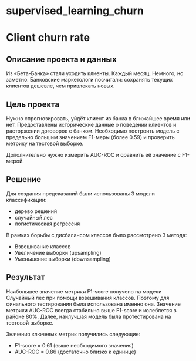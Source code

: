 # supervised_learning_churn
# Client churn rate

## Описание проекта и данных
Из «Бета-Банка» стали уходить клиенты. Каждый месяц. Немного, но заметно. Банковские маркетологи посчитали: сохранять текущих клиентов дешевле, чем привлекать новых.

## Цель проекта
Нужно спрогнозировать, уйдёт клиент из банка в ближайшее время или нет. Предоставлены исторические данные о поведении клиентов и расторжении договоров с банком.
Необходимо построить модель с предельно большим значением F1-меры (более 0.59) и проверить метрику на тестовой выборке.

Дополнительно нужно измерить AUC-ROC и сравнить её значение с F1-мерой.

## Решение
Для создания предсказаний были использованы 3 модели классификации:
- дерево решений
- случайный лес
- логистическая регрессия

В рамках борьбы с дисбалансом классов было рассмотрено 3 метода:
- Взвешивание классов
- Увеличение выборки (upsampling)
- Уменьшение выборки (downsampling)

## Результат
Наибольшее значение метрики F1-score получено на модели Случайный лес при помощи взвешивания классов. Поэтому для финального тестирования была использована именно она.
Значение метрики AUC-ROC всегда стабильно выше F1-score и колеблется в районе 80%.
Далее, наилучшая модель была протестирована на тестовой выборке.

Значения ключевых метрик получились следующие:
- F1-score = 0.61 (выше необходимого значения)
- AUC-ROC = 0.86 (достаточно близко к единице)
